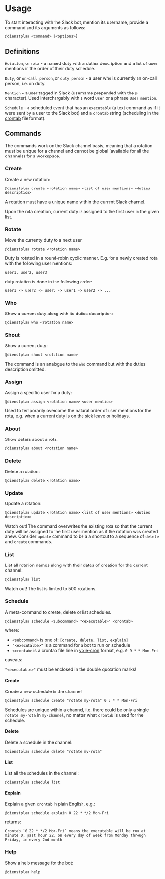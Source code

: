 # Usage

To start interacting with the Slack bot, mention its username, provide
a command and its arguments as follows:

```
@dienstplan <command> [<options>]
```

## Definitions

`Rotation`, or `rota` - a named duty with a duties description and a
list of user mentions in the order of their duty schedule.

`Duty`, or `on-call person`, or `duty person` - a user who is
currently an on-call person, i.e. on duty.

`Mention` - a user tagged in Slack (username prepended with the `@`
character). Used interchargably with a word `User` or a phrase `User
mention`.

`Schedule` - a scheduled event that has an `executable` (a text
command as if it were sent by a user to the Slack bot) and a `crontab`
string (scheduling in the
[crontab](https://en.wikipedia.org/wiki/Cron) file format).

## Commands

The commands work on the Slack channel basis, meaning that a rotation
must be unique for a channel and cannot be global (available for all
the channels) for a workspace.

### Create

Create a new rotation:

```
@dienstplan create <rotation name> <list of user mentions> <duties description>
```

A rotation must have a unique name within the current Slack channel.

Upon the rota creation, current duty is assigned to the first user in
the given list.

### Rotate

Move the currenty duty to a next user:

```
@dienstplan rotate <rotation name>
```

Duty is rotated in a round-robin cyclic manner. E.g. for a newly
created rota with the following user mentions:

```
user1, user2, user3
```

duty rotation is done in the following order:

```
user1 -> user2 -> user3 -> user1 -> user2 -> ...
```

### Who

Show a current duty along with its duties description:

```
@dienstplan who <rotation name>
```

### Shout

Show a current duty:

```
@dienstplan shout <rotation name>
```

The command is an analogue to the `who` command but with the duties
description omitted.

### Assign

Assign a specific user for a duty:

```
@dienstplan assign <rotation name> <user mention>
```

Used to temporarily overcome the natural order of user mentions for
the rota, e.g. when a current duty is on the sick leave or holidays.

### About

Show details about a rota:

```
@dienstplan about <rotation name>
```

### Delete

Delete a rotation:

```
@dienstplan delete <rotation name>
```

### Update

Update a rotation:

```
@dienstplan update <rotation name> <list of user mentions> <duties description>
```

Watch out! The command overwrites the existing rota so that the
current duty will be assigned to the first user mention as if the
rotation was created anew. Consider `update` command to be a a
shortcut to a sequence of `delete` and `create` commands.

### List

List all rotation names along with their dates of creation for the
current channel:

```
@dienstplan list
```

Watch out! The list is limited to 500 rotations.

### Schedule

A meta-command to create, delete or list schedules.

```
@dienstplan schedule <subcommand> "<executable>" <crontab>
```

where:

- `<subcommand>` is one of: `[create, delete, list, explain]`
- `"<executalbe>"` is a command for a bot to run on schedule
- `<crontab>` is a crontab file line in
  [vixie-cron](https://man7.org/linux/man-pages/man5/crontab.5.html)
  format, e.g. `0 9 * * Mon-Fri`

caveats:

`"<executable>"` must be enclosed in the double quotation marks!

#### Create

Create a new schedule in the channel:

```
@dienstplan schedule create "rotate my-rota" 0 7 * * Mon-Fri
```

Schedules are unique within a channel, i.e. there could be only a
single `rotate my-rota` in `my-channel`, no matter what `crontab` is
used for the schedule.

#### Delete

Delete a schedule in the channel:

```
@dienstplan schedule delete "rotate my-rota"
```

#### List

List all the schedules in the channel:

```
@dienstplan schedule list
```

#### Explain

Explain a given `crontab` in plain English, e.g.:

```
@dienstplan schedule explain 0 22 * */2 Mon-Fri
```

returns:

```
Crontab `0 22 * */2 Mon-Fri` means the executable will be run at minute 0, past hour 22, on every day of week from Monday through Friday, in every 2nd month
```

### Help

Show a help message for the bot:

```
@dienstplan help
```

